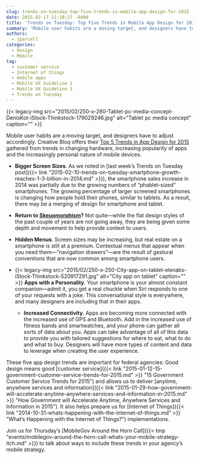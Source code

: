 ```yaml
---
slug: trends-on-tuesday-top-five-trends-in-mobile-app-design-for-2015
date: 2015-02-17 11:10:27 -0400
title: 'Trends on Tuesday: Top Five Trends in Mobile App Design for 2015'
summary: 'Mobile user habits are a moving target, and designers have to adjust accordingly. Creative Bloq offers their Top 5 Trends in App Design for 2015 gathered from trends in changing hardware, increasing popularity of apps and the increasingly personal nature of mobile devices. Bigger Screen Sizes. As we noted in last week&rsquo;s Trends on Tuesday'
authors:
  - jparcell
categories:
  - Design
  - Mobile
tag:
  - customer service
  - Internet of things
  - mobile apps
  - Mobile UX Guideline 1
  - Mobile UX Guideline 3
  - Trends on Tuesday
---
```


{{< legacy-img src="2015/02/250-x-280-Tablet-pc-media-concept-DenisKot-iStock-Thinkstock-179029246.jpg" alt="Tablet pc media concept" caption="" >}} 

Mobile user habits are a moving target, and designers have to adjust accordingly. Creative Bloq offers their [Top 5 Trends in App Design for 2015](http://www.creativebloq.com/app-design/top-5-trends-app-design-2015-11514018) gathered from trends in changing hardware, increasing popularity of apps and the increasingly personal nature of mobile devices.

  * **Bigger Screen Sizes**. As we noted in [last week’s Trends on Tuesday post]({{< link "2015-02-10-trends-on-tuesday-smartphone-growth-reaches-1-3-billion-in-2014.md" >}}), the smartphone sales increase in 2014 was partially due to the growing numbers of “phablet-sized” smartphones. The growing percentage of larger screened smartphones is changing how people hold their phones, similar to tablets. As a result, there may be a merging of design for smartphone and tablet.
  * **Return to [Skeuomorphism](http://www.techopedia.com/definition/28955/skeuomorphism)?** Not quite—while the flat design styles of the past couple of years are not going away, they are being given some depth and movement to help provide context to users.
  * **Hidden Menus**. Screen sizes may be increasing, but real estate on a smartphone is still at a premium. Contextual menus that appear when you need them—“navigation drawers”—are the result of gestural conventions that are now common among smartphone users.
  * {{< legacy-img src="2015/02/250-x-250-City-app-on-tablet-elenabs-iStock-Thinkstock-520917291.jpg" alt="City app on tablet" caption="" >}} 
    **Apps with a Personality**. Your smartphone is your almost constant companion—admit it, you get a real chuckle when Siri responds to one of your requests with a joke. This conversational style is everywhere, and many designers are including that in their apps.</li> 
    
      * **Increased Connectivity**. Apps are becoming more connected with the increased use of GPS and Bluetooth. Add in the increased use of fitness bands and smartwatches, and your phone can gather all sorts of data about you. Apps can take advantage of all of this data to provide you with tailored suggestions for where to eat, what to do and what to buy. Designers will have more types of content and data to leverage when creating the user experience.</ul> 
    
    These five app design trends are important for federal agencies: Good design means good [customer service]({{< link "2015-01-12-15-government-customer-service-trends-for-2015.md" >}} "15 Government Customer Service Trends for 2015") and allows us to deliver [anytime, anywhere services and information]({{< link "2015-01-29-how-government-will-accelerate-anytime-anywhere-services-and-information-in-2015.md" >}} "How Government will Accelerate Anytime, Anywhere Services and Information in 2015"). It also helps prepare us for [Internet of Things]({{< link "2014-10-31-whats-happening-with-the-internet-of-things.md" >}} "What’s Happening with the Internet of Things?") implementations.
    
    Join us for Thursday&#8217;s [MobileGov Around the Horn Call]({{< tmp "events/mobilegov-around-the-horn-call-whats-your-mobile-strategy-itch.md" >}}) to talk about ways to include these trends in your agency&#8217;s mobile strategy.